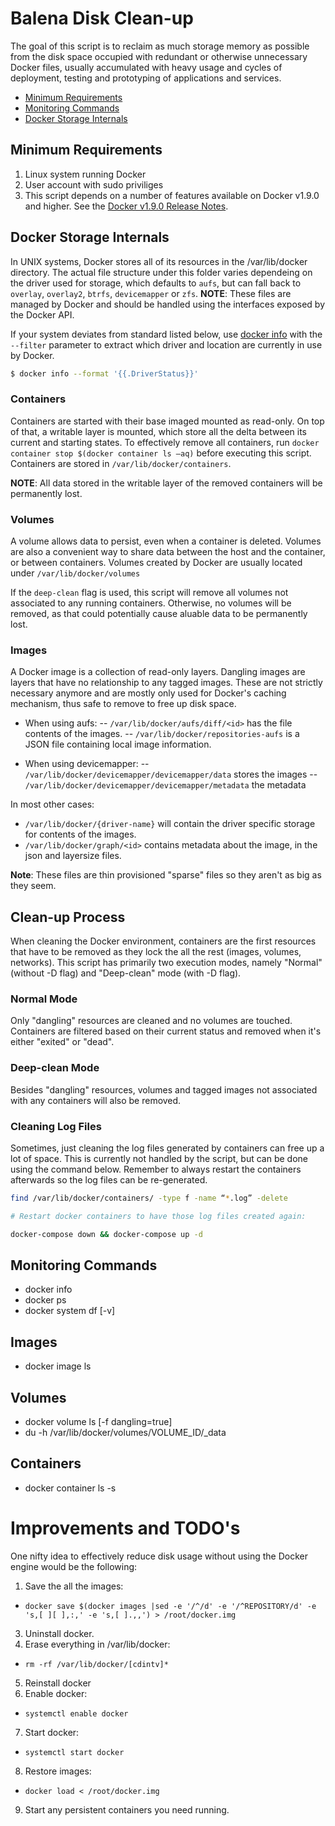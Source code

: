 # Balena Disk Clean-up

The goal of this script is to reclaim as much storage memory as possible from the disk space 
occupied with redundant or otherwise unnecessary Docker files, usually accumulated with heavy usage 
and cycles of deployment, testing and prototyping of applications and services.


* [Minimum Requirements](#minimum-requirements)
* [Monitoring Commands](#monitoring-commands)
* [Docker Storage Internals](#docker-storage-internals)

## Minimum Requirements

1. Linux system running Docker
2. User account with sudo priviliges
3. This script depends on a number of features available on Docker v1.9.0 and higher. See the [Docker v1.9.0 Release Notes](https://github.com/moby/moby/releases/tag/v1.9.0).

## Docker Storage Internals

In UNIX systems, Docker stores all of its resources in the /var/lib/docker directory.
The actual file structure under this folder varies dependeing on the driver used for storage, which
defaults to ```aufs```, but can fall back to ```overlay```, ```overlay2```, ```btrfs```, 
```devicemapper``` or ```zfs```.
__NOTE__: These files are managed by Docker and should be handled using the interfaces exposed by the Docker API.

If your system deviates from standard listed below, use 
[docker info](https://docs.docker.com/edge/engine/reference/commandline/info/) with the ```--filter``` parameter 
to extract which driver and location are currently in use by Docker.

```bash
$ docker info --format '{{.DriverStatus}}'
```
### Containers

Containers are started with their base imaged mounted as read-only. On top of that, a writable layer is mounted, which
store all the delta between its current and starting states. 
To effectively remove all containers, run ```docker container stop $(docker container ls –aq)``` before executing this
script.
Containers are stored in ```/var/lib/docker/containers```.

__NOTE__: All data stored in the writable layer of the removed containers will be permanently lost.

### Volumes

A volume allows data to persist, even when a container is deleted. 
Volumes are also a convenient way to share data between the host and the container, or between containers.
Volumes created by Docker are usually located under ```/var/lib/docker/volumes```

If the ```deep-clean``` flag is used, this script will remove all volumes not associated to any running containers.
Otherwise, no volumes will be removed, as that could potentially cause aluable data to be permanently lost.

### Images

A Docker image is a collection of read-only layers. Dangling images are layers that have no relationship to any tagged
images. These are not strictly necessary anymore and are mostly only used for Docker's caching mechanism, thus safe to
remove to free up disk space.

- When using aufs:
-- ```/var/lib/docker/aufs/diff/<id>``` has the file contents of the images.
-- ```/var/lib/docker/repositories-aufs``` is a JSON file containing local image information. 

- When using devicemapper:
-- ```/var/lib/docker/devicemapper/devicemapper/data``` stores the images
-- ```/var/lib/docker/devicemapper/devicemapper/metadata``` the metadata

In most other cases:
- ```/var/lib/docker/{driver-name}``` will contain the driver specific storage for contents of the images.
- ```/var/lib/docker/graph/<id>``` contains metadata about the image, in the json and layersize files.

__Note__: These files are thin provisioned "sparse" files so they aren't as big as they seem.

## Clean-up Process

When cleaning the Docker environment, containers are the first resources that have to be removed as they lock the all 
the rest (images, volumes, networks). This script has primarily two execution modes, namely "Normal" (without -D flag)
and "Deep-clean" mode (with -D flag). 

### Normal Mode

Only "dangling" resources are cleaned and no volumes are touched.
Containers are filtered based on their current status and removed when it's either "exited" or "dead".

### Deep-clean Mode

Besides "dangling" resources, volumes and tagged images not associated with any containers will also be removed.

### Cleaning Log Files

Sometimes, just cleaning the log files generated by containers can free up a lot of space.
This is currently not handled by the script, but can be done using the command below.
Remember to always restart the containers afterwards so the log files can be re-generated.

```bash
find /var/lib/docker/containers/ -type f -name “*.log” -delete

# Restart docker containers to have those log files created again:

docker-compose down && docker-compose up -d
```

## Monitoring Commands

- docker info
- docker ps
- docker system df [-v]

## Images

- docker image ls

## Volumes

- docker volume ls [-f dangling=true]
- du -h /var/lib/docker/volumes/VOLUME\_ID/\_data

## Containers

- docker container ls -s

# Improvements and TODO's

One nifty idea to effectively reduce disk usage without using the Docker engine would be the following:

1. Save the all the images: 
+ ```docker save $(docker images |sed -e '/^/d' -e '/^REPOSITORY/d' -e 's,[ ][ ],:,' -e 's,[ ].,,') > /root/docker.img```
3. Uninstall docker.
4. Erase everything in /var/lib/docker: 
+ ```rm -rf /var/lib/docker/[cdintv]*```
5. Reinstall docker
6. Enable docker: 
+ ```systemctl enable docker```
7. Start docker: 
+ ```systemctl start docker```
8. Restore images: 
+ ```docker load < /root/docker.img```
9. Start any persistent containers you need running.
